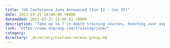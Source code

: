 ```yaml
---
title: "UX Conference June Announced (Jun 12 - Jun 25)"
date: 2021-03-25 10:00:00 +0000
dateadded: 2021-03-27 12:46:01 +0000
description: "Take up to 7 in-depth training courses, teaching user experience best practices for successful design. Conference focused on long-lasting skills for UX professionals. June 12 - June 25, 2021."
link: "https://www.nngroup.com/training/june/"
category:
directory: _directory/nielsen-norman-group.md
---
```

